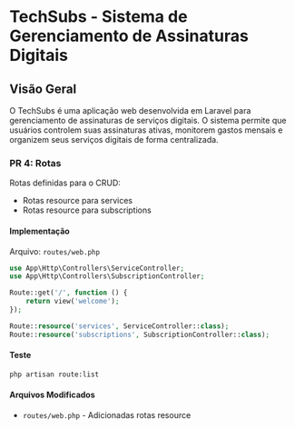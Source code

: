 # TechSubs - Sistema de Gerenciamento de Assinaturas Digitais

## Visão Geral

O TechSubs é uma aplicação web desenvolvida em Laravel para gerenciamento de assinaturas de serviços digitais. O sistema permite que usuários controlem suas assinaturas ativas, monitorem gastos mensais e organizem seus serviços digitais de forma centralizada.

### PR 4: Rotas

Rotas definidas para o CRUD:
- Rotas resource para services
- Rotas resource para subscriptions

#### Implementação

Arquivo: `routes/web.php`

```php
use App\Http\Controllers\ServiceController;
use App\Http\Controllers\SubscriptionController;

Route::get('/', function () {
    return view('welcome');
});

Route::resource('services', ServiceController::class);
Route::resource('subscriptions', SubscriptionController::class);
```

#### Teste

```bash
php artisan route:list
```

#### Arquivos Modificados

- `routes/web.php` - Adicionadas rotas resource